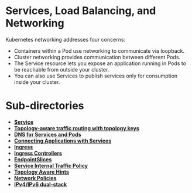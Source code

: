 # Services, Load Balancing, and Networking
Kubernetes networking addresses four concerns:

- Containers within a Pod use networking to communicate via loopback.
- Cluster networking provides communication between different Pods.
- The Service resource lets you expose an application running in Pods to be reachable from outside your cluster.
- You can also use Services to publish services only for consumption inside your cluster.


# Sub-directories

- [**Service**](https://github.com/davincizhao/Education/blob/main/CloudComputing/CloudDevOpsEngineer/06_K8S_concepts/Services_LoadBalancing_Networking/Service/README.md)
- [**Topology-aware traffic routing with topology keys**](https://github.com/davincizhao/Education/tree/main/CloudComputing/CloudDevOpsEngineer/06_K8S_concepts/Services_LoadBalancing_Networking/Topology-aware_traffic_routing_with_topology_keys)
- [**DNS for Services and Pods**](https://github.com/davincizhao/Education/tree/main/CloudComputing/CloudDevOpsEngineer/06_K8S_concepts/Services_LoadBalancing_Networking/DNS_for_Services_and_Pods)
- [**Connecting Applications with Services**](https://github.com/davincizhao/Education/tree/main/CloudComputing/CloudDevOpsEngineer/06_K8S_concepts/Services_LoadBalancing_Networking/Connecting_Applications_with_Services)
- [**Ingress**]()
- [**Ingress Controllers**]()
- [**EndpointSlices**]()
- [**Service Internal Traffic Policy**]()
- [**Topology Aware Hints**]()
- [**Network Policies**]()
- [**IPv4/IPv6 dual-stack**]()
